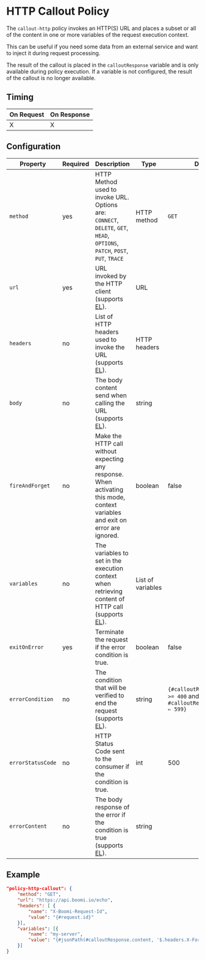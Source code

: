 # HTTP Callout Policy

<head>
  <meta name="guidename" content="API Management"/>
  <meta name="context" content="GUID-150a8ec3-2a3f-4ec2-b4a9-2f624304dd34"/>
</head>

The `callout-http` policy invokes an HTTP(S) URL and places a subset or all of the content in one or more variables of the request execution context.

This can be useful if you need some data from an external service and want to inject it during request processing.

The result of the callout is placed in the `calloutResponse` variable and is only available during policy execution. If a variable is not configured, the result of the callout is no longer available.

## Timing

| On Request | On Response|  
|---|---|
| X  | X  |

## Configuration

| Property  |Required   |Description   | Type  | Default |
|---|---|---|---|---|
|`method`|yes|HTTP Method used to invoke URL. Options are: `CONNECT`, `DELETE`, `GET`, `HEAD`, `OPTIONS`, `PATCH`, `POST`, `PUT`, `TRACE` |HTTP method|`GET`|
|`url`|yes|URL invoked by the HTTP client (supports [EL](docs/Atomsphere/API%20Management/Topics/api-expression_language.md)).|URL||
|`headers`|no|List of HTTP headers used to invoke the URL (supports [EL](docs/Atomsphere/API%20Management/Topics/api-expression_language.md)).|HTTP headers||
|`body`|no|The body content send when calling the URL (supports [EL](docs/Atomsphere/API%20Management/Topics/api-expression_language.md)).|string||
|`fireAndForget`|no|Make the HTTP call without expecting any response. When activating this mode, context variables and exit on error are ignored.|boolean|false|
|`variables`|no|The variables to set in the execution context when retrieving content of HTTP call (supports [EL](docs/Atomsphere/API%20Management/Topics/api-expression_language.md)).|List of variables||
|`exitOnError`|yes|Terminate the request if the error condition is true.|boolean|false|
|`errorCondition`|no|The condition that will be verified to end the request (supports [EL](docs/Atomsphere/API%20Management/Topics/api-expression_language.md)). |string|`{#calloutResponse.status >= 400` and `#calloutResponse.status ⇐ 599}`|
|`errorStatusCode`|no|HTTP Status Code sent to the consumer if the condition is true.|int|500|
|`errorContent`|no|The body response of the error if the condition is true (supports [EL](docs/Atomsphere/API%20Management/Topics/api-expression_language.md)). |string||

## Example

``` json
"policy-http-callout": {
    "method": "GET",
    "url": "https://api.boomi.io/echo",
    "headers": [ {
        "name": "X-Boomi-Request-Id",
        "value": "{#request.id}"
    }],
    "variables": [{
        "name": "my-server",
        "value": "{#jsonPath(#calloutResponse.content, '$.headers.X-Forwarded-Server')}"
    }]
}

```







